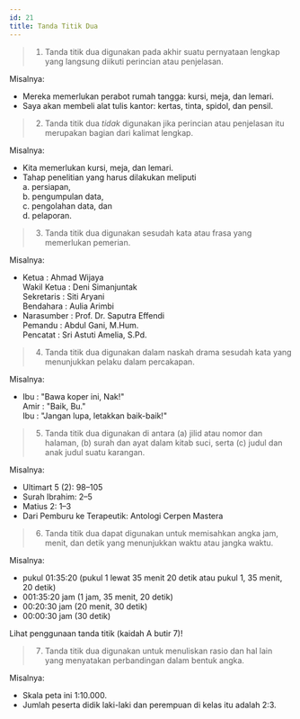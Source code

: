 ```yaml
---
id: 21
title: Tanda Titik Dua
---
```


> 1. Tanda titik dua digunakan pada akhir suatu pernyataan lengkap yang langsung diikuti perincian atau penjelasan.

Misalnya:

- Mereka memerlukan perabot rumah tangga: kursi, meja, dan lemari.
- Saya akan membeli alat tulis kantor: kertas, tinta, spidol, dan pensil.

> 2. Tanda titik dua _tidak_ digunakan jika perincian atau penjelasan itu merupakan bagian dari kalimat lengkap.

Misalnya:

- Kita memerlukan kursi, meja, dan lemari.
- Tahap penelitian yang harus dilakukan meliputi  
  a. persiapan,  
  b. pengumpulan data,  
  c. pengolahan data, dan  
  d. pelaporan.

> 3. Tanda titik dua digunakan sesudah kata atau frasa yang memerlukan pemerian.

Misalnya:

- Ketua : Ahmad Wijaya  
  Wakil Ketua : Deni Simanjuntak  
  Sekretaris : Siti Aryani  
  Bendahara : Aulia Arimbi
- Narasumber : Prof. Dr. Saputra Effendi  
  Pemandu : Abdul Gani, M.Hum.  
  Pencatat : Sri Astuti Amelia, S.Pd.

> 4. Tanda titik dua digunakan dalam naskah drama sesudah kata yang menunjukkan pelaku dalam percakapan.

Misalnya:

- Ibu : "Bawa koper ini, Nak!"  
  Amir : "Baik, Bu."  
  Ibu : "Jangan lupa, letakkan baik-baik!"

> 5. Tanda titik dua digunakan di antara (a) jilid atau nomor dan halaman, (b) surah dan ayat dalam kitab suci, serta (c) judul dan anak judul suatu karangan.

Misalnya:

- Ultimart 5 (2): 98–105
- Surah Ibrahim: 2–5
- Matius 2: 1–3
- Dari Pemburu ke Terapeutik: Antologi Cerpen Mastera

> 6. Tanda titik dua dapat digunakan untuk memisahkan angka jam, menit, dan detik yang menunjukkan waktu atau jangka waktu.

Misalnya:

- pukul 01:35:20 (pukul 1 lewat 35 menit 20 detik atau pukul 1, 35 menit, 20 detik)
- 001:35:20 jam (1 jam, 35 menit, 20 detik)
- 00:20:30 jam (20 menit, 30 detik)
- 00:00:30 jam (30 detik)

<Note>
Lihat penggunaan tanda titik (kaidah A butir 7)!
</Note>

> 7. Tanda titik dua digunakan untuk menuliskan rasio dan hal lain yang menyatakan perbandingan dalam bentuk angka.

Misalnya:

- Skala peta ini 1:10.000.
- Jumlah peserta didik laki-laki dan perempuan di kelas itu adalah 2:3.
